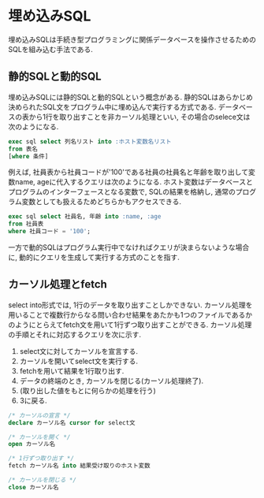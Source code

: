 # 埋め込みSQL
埋め込みSQLは手続き型プログラミングに関係データベースを操作させるためのSQLを組み込む手法である. 

## 静的SQLと動的SQL
埋め込みSQLには静的SQLと動的SQLという概念がある. 静的SQLはあらかじめ決められたSQL文をプログラム中に埋め込んで実行する方式である. データベースの表から1行を取り出すことを非カーソル処理といい, その場合のselece文は次のようになる.
```sql
exec sql select 列名リスト into :ホスト変数名リスト
from 表名
[where 条件]
```
例えば, 社員表から社員コードが'100'である社員の社員名と年齢を取り出して変数name, ageに代入するクエリは次のようになる. ホスト変数はデータベースとプログラムのインターフェースとなる変数で, SQLの結果を格納し, 通常のプログラム変数としても扱えるためどちらかもアクセスできる.

```sql
exec sql select 社員名, 年齢 into :name, :age 
from 社員表
where 社員コード = '100'; 
```

一方で動的SQLはプログラム実行中でなければクエリが決まらないような場合に, 動的にクエリを生成して実行する方式のことを指す.

## カーソル処理とfetch
select into形式では, 1行のデータを取り出すことしかできない. カーソル処理を用いることで複数行からなる問い合わせ結果をあたかも1つのファイルであるかのようにとらえてfetch文を用いて1行ずつ取り出すことができる. カーソル処理の手順とそれに対応するクエリを次に示す.

1. select文に対してカーソルを宣言する.
2. カーソルを開いてselect文を実行する.
3. fetchを用いて結果を1行取り出す.
4. データの終端のとき, カーソルを閉じる(カーソル処理終了).
5. (取り出した値をもとに何らかの処理を行う)
6. 3に戻る.

```sql
/* カーソルの宣言 */
declare カーソル名 cursor for select文
```

```sql
/* カーソルを開く */
open カーソル名
```

```sql
/* 1行ずつ取り出す */
fetch カーソル名 into 結果受け取りのホスト変数
```

```sql
/* カーソルを閉じる */
close カーソル名
```
